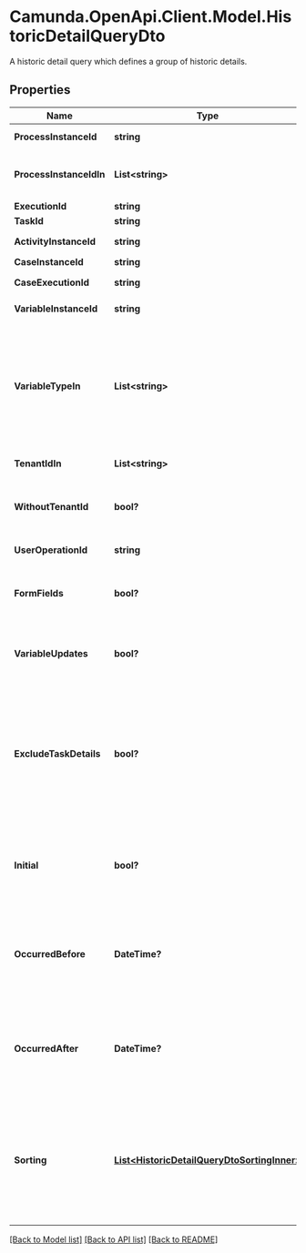 # Camunda.OpenApi.Client.Model.HistoricDetailQueryDto
A historic detail query which defines a group of historic details.

## Properties

Name | Type | Description | Notes
------------ | ------------- | ------------- | -------------
**ProcessInstanceId** | **string** | Filter by process instance id. | [optional] 
**ProcessInstanceIdIn** | **List&lt;string&gt;** | Only include historic details which belong to one of the passed  process instance ids. | [optional] 
**ExecutionId** | **string** | Filter by execution id. | [optional] 
**TaskId** | **string** | Filter by task id. | [optional] 
**ActivityInstanceId** | **string** | Filter by activity instance id. | [optional] 
**CaseInstanceId** | **string** | Filter by case instance id. | [optional] 
**CaseExecutionId** | **string** | Filter by case execution id. | [optional] 
**VariableInstanceId** | **string** | Filter by variable instance id. | [optional] 
**VariableTypeIn** | **List&lt;string&gt;** | Only include historic details where the variable updates belong to one of the passed  list of variable types. A list of all supported variable types can be found [here](https://docs.camunda.org/manual/7.21/user-guide/process-engine/variables/#supported-variable-values). **Note:** All non-primitive variables are associated with the type &#x60;serializable&#x60;. | [optional] 
**TenantIdIn** | **List&lt;string&gt;** | Filter by a  list of tenant ids. | [optional] 
**WithoutTenantId** | **bool?** | Only include historic details that belong to no tenant. Value may only be &#x60;true&#x60;, as &#x60;false&#x60; is the default behavior. | [optional] 
**UserOperationId** | **string** | Filter by a user operation id. | [optional] 
**FormFields** | **bool?** | Only include &#x60;HistoricFormFields&#x60;. Value may only be &#x60;true&#x60;, as &#x60;false&#x60; is the default behavior. | [optional] 
**VariableUpdates** | **bool?** | Only include &#x60;HistoricVariableUpdates&#x60;. Value may only be &#x60;true&#x60;, as &#x60;false&#x60; is the default behavior. | [optional] 
**ExcludeTaskDetails** | **bool?** | Excludes all task-related &#x60;HistoricDetails&#x60;, so only items which have no task id set will be selected. When this parameter is used together with &#x60;taskId&#x60;, this call is ignored and task details are not excluded. Value may only be &#x60;true&#x60;, as &#x60;false&#x60; is the default behavior. | [optional] 
**Initial** | **bool?** | Restrict to historic variable updates that contain only initial variable values. Value may only be &#x60;true&#x60;, as &#x60;false&#x60; is the default behavior. | [optional] 
**OccurredBefore** | **DateTime?** | Restrict to historic details that occured before the given date (including the date). Default [format](https://docs.camunda.org/manual/7.21/reference/rest/overview/date-format/) &#x60;yyyy-MM-dd&#39;T&#39;HH:mm:ss.SSSZ&#x60;, e.g., 2013-01-23T14:42:45.000+0200. | [optional] 
**OccurredAfter** | **DateTime?** | Restrict to historic details that occured after the given date (including the date). Default [format](https://docs.camunda.org/manual/7.21/reference/rest/overview/date-format/) &#x60;yyyy-MM-dd&#39;T&#39;HH:mm:ss.SSSZ&#x60;, e.g., 2013-01-23T14:42:45.000+0200. | [optional] 
**Sorting** | [**List&lt;HistoricDetailQueryDtoSortingInner&gt;**](HistoricDetailQueryDtoSortingInner.md) | A JSON array of criteria to sort the result by. Each element of the array is                     a JSON object that specifies one ordering. The position in the array                     identifies the rank of an ordering, i.e., whether it is primary, secondary,                     etc. Does not have an effect for the &#x60;count&#x60; endpoint. | [optional] 

[[Back to Model list]](../README.md#documentation-for-models) [[Back to API list]](../README.md#documentation-for-api-endpoints) [[Back to README]](../README.md)

